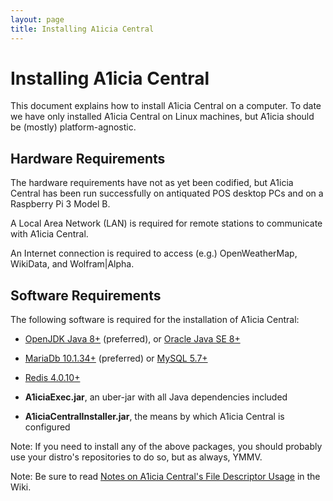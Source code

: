 ```yaml
---
layout: page
title: Installing A1icia Central
---
```


# Installing A1icia Central

This document explains how to install A1icia Central on a computer. To date we have only installed A1icia Central on Linux machines, but A1icia should be (mostly) platform-agnostic.

## Hardware Requirements

The hardware requirements have not as yet been codified, but A1icia Central has been run successfully on antiquated POS desktop PCs and on a Raspberry Pi 3 Model B.

A Local Area Network (LAN) is required for remote stations to communicate with A1icia Central.

An Internet connection is required to access (e.g.) OpenWeatherMap, WikiData, and Wolfram|Alpha.

## Software Requirements

The following software is required for the installation of A1icia Central:

* [OpenJDK Java 8+](http://openjdk.java.net/) (preferred), or [Oracle Java SE 8+](http://www.oracle.com/)
* [MariaDb 10.1.34+](https://mariadb.org/) (preferred) or [MySQL 5.7+](https://www.mysql.com/)
* [Redis 4.0.10+](https://redis.io/)

* **A1iciaExec.jar**, an uber-jar with all Java dependencies included
* **A1iciaCentralInstaller.jar**, the means by which A1icia Central is configured

Note: If you need to install any of the above packages, you should probably use your distro's repositories to do so, but as always, YMMV.

Note: Be sure to read [Notes on A1icia Central's File Descriptor Usage](https://github.com/markhull/A1icia/wiki/Notes-on-A1icia-Central's-File-Descriptor-Usage) in the Wiki.
